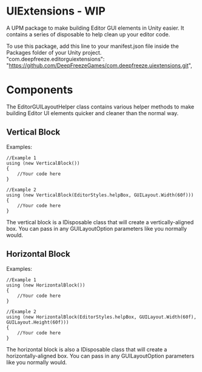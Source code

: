 
# UIExtensions - WIP
A UPM package to make building Editor GUI elements in Unity easier. It contains a series of disposable to help clean up your editor code.

To use this package, add this line to your manifest.json file inside the Packages folder of your Unity project.
"com.deepfreeze.editorguiextensions": "https://github.com/DeepFreezeGames/com.deepfreeze.uiextensions.git",

# Components
The EditorGUILayoutHelper class contains various helper methods to make building Editor UI elements quicker and cleaner than the normal way.

## Vertical Block
Examples:

	//Example 1
    using (new VerticalBlock())  
    {  
        //Your code here
    }

	//Example 2
    using (new VerticalBlock(EditorStyles.helpBox, GUILayout.Width(60f)))  
    {  
	    //Your code here
    }

The vertical block is a IDisposable class that will create a vertically-aligned box. You can pass in any GUILayoutOption parameters like you normally would.

## Horizontal Block
Examples:

	//Example 1
    using (new HorizontalBlock())  
    {  
        //Your code here
    }

	//Example 2
    using (new HorizontalBlock(EditorStyles.helpBox, GUILayout.Width(60f), GUILayout.Height(60f)))  
    {  
	    //Your code here
    }

The horizontal block is also a IDisposable class that will create a horizontally-aligned box. You can pass in any GUILayoutOption parameters like you normally would.
